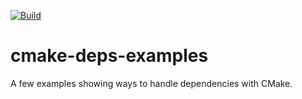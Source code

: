 [![Build](https://github.com/acarg/cmake-deps-example/actions/workflows/main.yml/badge.svg)](https://github.com/acarg/cmake-deps-example/actions/workflows/main.yml)

# cmake-deps-examples
A few examples showing ways to handle dependencies with CMake.
